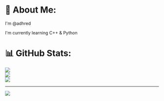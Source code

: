 # 💫 About Me:
I'm @adhred

I'm currently learning C++ & Python


# 📊 GitHub Stats:
![](https://github-readme-stats.vercel.app/api?username=adhred&theme=tokyonight&hide_border=true&include_all_commits=true&count_private=false)<br/>
![](https://github-readme-streak-stats.herokuapp.com/?user=adhred&theme=tokyonight&hide_border=true)<br/>
![](https://github-readme-stats.vercel.app/api/top-langs/?username=adhred&theme=tokyonight&hide_border=true&include_all_commits=true&count_private=false&layout=compact)

---
[![](https://visitcount.itsvg.in/api?id=adhred&icon=8&color=2)](https://visitcount.itsvg.in)
